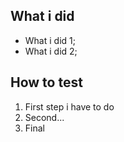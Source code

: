 ## What i did
- What i did 1;
- What i did 2;

## How to test
1. First step i have to do
2. Second...
3. Final
